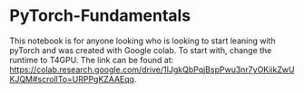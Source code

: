 # PyTorch-Fundamentals
This notebook is for anyone looking who is looking to start leaning with pyTorch and was created with Google colab. To start with, change the runtime to T4GPU. The link can be found at: https://colab.research.google.com/drive/1IJgkQbPqjBspPwu3nr7yOKiikZwUKJQM#scrollTo=URPPgKZAAEqq. 
 
